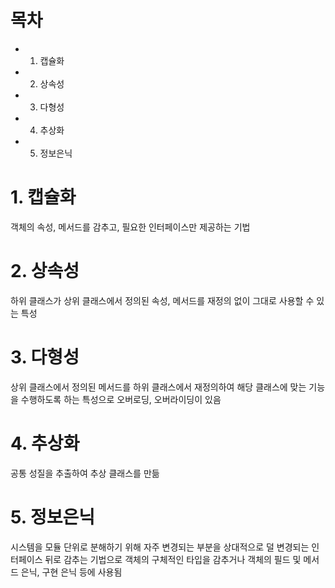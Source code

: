 # 목차

- 1. 캡슐화
- 2. 상속성
- 3. 다형성
- 4. 추상화
- 5. 정보은닉

# 1. 캡슐화

객체의 속성, 메서드를 감추고, 필요한 인터페이스만 제공하는 기법

# 2. 상속성

하위 클래스가 상위 클래스에서 정의된 속성, 메서드를 재정의 없이 그대로 사용할 수 있는 특성

# 3. 다형성

상위 클래스에서 정의된 메서드를 하위 클래스에서 재정의하여 해당 클래스에 맞는 기능을 수행하도록 하는 특성으로 오버로딩, 오버라이딩이 있음

# 4. 추상화

공통 성질을 추출하여 추상 클래스를 만듦

# 5. 정보은닉

시스템을 모듈 단위로 분해하기 위해 자주 변경되는 부분을 상대적으로 덜 변경되는 인터페이스 뒤로 감추는 기법으로 객체의 구체적인 타입을 감추거나 객체의 필드 및 메서드 은닉, 구현 은닉 등에 사용됨
